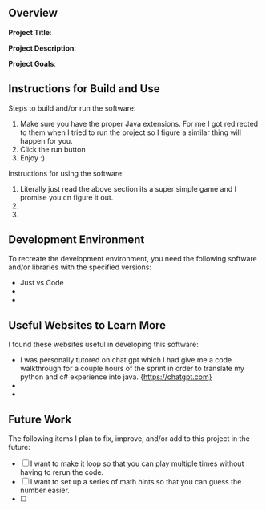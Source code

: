 ## Overview

**Project Title**:

**Project Description**:

**Project Goals**:

## Instructions for Build and Use

Steps to build and/or run the software:

1. Make sure you have the proper Java extensions. For me I got redirected to them when I tried to run the project so I figure a similar thing will happen for you.
2. Click the run button
3. Enjoy :)

Instructions for using the software:

1. Literally just read the above section its a super simple game and I promise you cn figure it out.
2.
3.

## Development Environment 

To recreate the development environment, you need the following software and/or libraries with the specified versions:

* Just vs Code
*
*

## Useful Websites to Learn More

I found these websites useful in developing this software:

* I was personally tutored on chat gpt which I had give me a code walkthrough for a couple hours of the sprint in order to translate my python and c# experience into java. {https://chatgpt.com}
*
*

## Future Work

The following items I plan to fix, improve, and/or add to this project in the future:

* [ ] I want to make it loop so that you can play multiple times without having to rerun the code.
* [ ] I want to set up a series of math hints so that you can guess the number easier.
* [ ] 
